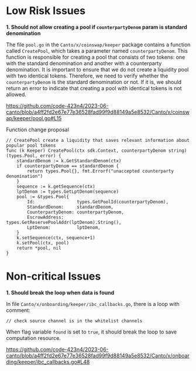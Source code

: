 # Low Risk Issues

**1. Should not allow creating a pool if `counterpartyDenom` param is standard denomination**

The file `pool.go` in the `Canto/x/coinswap/keeper` package contains a function called `CreatePool`, which takes a parameter named `counterpartyDenom`. This function is responsible for creating a pool that consists of two tokens: one with the standard denomination and another with a counterparty denomination. It is important to ensure that we do not create a liquidity pool with two identical tokens. Therefore, we need to verify whether the `counterpartyDenom` is the standard denomination or not. If it is, we should return an error to indicate that creating a pool with identical tokens is not allowed.


https://github.com/code-423n4/2023-06-canto/blob/a4ff2fd2e67e77e36528fad99f9d88149a5e8532/Canto/x/coinswap/keeper/pool.go#L15


Function change proposal

```golang
// CreatePool create a liquidity that saves relevant information about popular pool tokens
func (k Keeper) CreatePool(ctx sdk.Context, counterpartyDenom string) (types.Pool, error) {
	standardDenom := k.GetStandardDenom(ctx)
	if counterpartyDenom == standardDenom {
		return types.Pool{}, fmt.Errorf("unaccepted counterparty denomination")
	}
	sequence := k.getSequence(ctx)
	lptDenom := types.GetLptDenom(sequence)
	pool := &types.Pool{
		Id:                types.GetPoolId(counterpartyDenom),
		StandardDenom:     standardDenom,
		CounterpartyDenom: counterpartyDenom,
		EscrowAddress:     types.GetReservePoolAddr(lptDenom).String(),
		LptDenom:          lptDenom,
	}
	k.setSequence(ctx, sequence+1)
	k.setPool(ctx, pool)
	return *pool, nil
}
```

# Non-critical Issues

**1. Should break the loop when data is found**

In file `Canto/x/onboarding/keeper/ibc_callbacks.go`, there is a loop with comment:

```
// check source channel is in the whitelist channels
```

When flag variable `found` is set to `true`, it should break the loop to save computation resource.

https://github.com/code-423n4/2023-06-canto/blob/a4ff2fd2e67e77e36528fad99f9d88149a5e8532/Canto/x/onboarding/keeper/ibc_callbacks.go#L48

